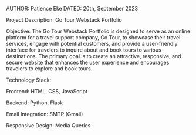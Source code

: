 
AUTHOR: Patience Eke
DATED: 20th, September 2023

Project Description: Go Tour Webstack Portfolio

Objective:
The Go Tour Webstack Portfolio is designed to serve as an online platform for a travel support company, Go Tour, to showcase their travel services, engage with potential customers, and provide a user-friendly interface for travelers to inquire about and book tours to various destinations. The primary goal is to create an attractive, responsive, and secure website that enhances the user experience and encourages travelers to explore and book tours.


Technology Stack:

Frontend: HTML, CSS, JavaScript

Backend: Python, Flask

Email Integration: 
SMTP (Gmail)

Responsive Design: Media Queries
